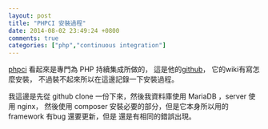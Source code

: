 ```yaml
---
layout: post
title: "PHPCI 安裝過程"
date: 2014-08-02 23:49:24 +0800
comments: true
categories: ["php","continuous integration"]
---
```


<!-- more -->

[phpci] 看起來是專門為 PHP 持續集成所做的， 這是他的[github]， 它的wiki有寫怎麼安裝，
不過裝不起來所以在這邊記錄一下安裝過程。

我這邊是先從 github clone 一份下來，然後我資料庫使用 MariaDB ，server 使用 nginx，
然後使用 composer 安裝必要的部分，但是它本身所以用的 framework 有bug 還要更新，但是
還是有相同的錯誤出現。



[PHPCI]: https://www.phptesting.org/
[github]:https://github.com/Block8/PHPCI